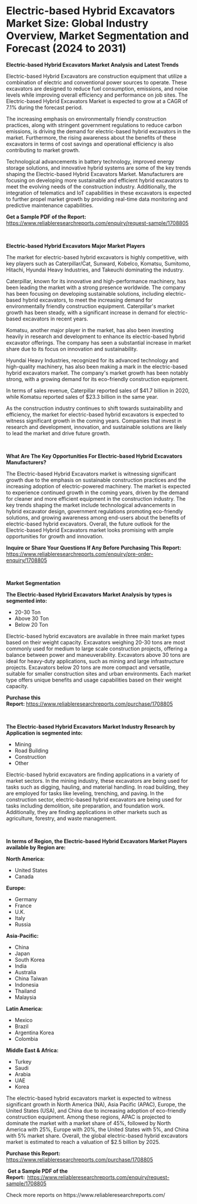 <p><h1>Electric-based Hybrid Excavators Market Size: Global Industry Overview, Market Segmentation and Forecast (2024 to 2031)</h1></p><p><strong>Electric-based Hybrid Excavators Market Analysis and Latest Trends</strong></p>
<p><p>Electric-based Hybrid Excavators are construction equipment that utilize a combination of electric and conventional power sources to operate. These excavators are designed to reduce fuel consumption, emissions, and noise levels while improving overall efficiency and performance on job sites. The Electric-based Hybrid Excavators Market is expected to grow at a CAGR of 7.1% during the forecast period.</p><p>The increasing emphasis on environmentally friendly construction practices, along with stringent government regulations to reduce carbon emissions, is driving the demand for electric-based hybrid excavators in the market. Furthermore, the rising awareness about the benefits of these excavators in terms of cost savings and operational efficiency is also contributing to market growth.</p><p>Technological advancements in battery technology, improved energy storage solutions, and innovative hybrid systems are some of the key trends shaping the Electric-based Hybrid Excavators Market. Manufacturers are focusing on developing more sustainable and efficient hybrid excavators to meet the evolving needs of the construction industry. Additionally, the integration of telematics and IoT capabilities in these excavators is expected to further propel market growth by providing real-time data monitoring and predictive maintenance capabilities.</p></p>
<p><strong>Get a Sample PDF of the Report:&nbsp;</strong> <a href="https://www.reliableresearchreports.com/enquiry/request-sample/1708805">https://www.reliableresearchreports.com/enquiry/request-sample/1708805</a></p>
<p>&nbsp;</p>
<p><strong>Electric-based Hybrid Excavators Major Market Players</strong></p>
<p><p>The market for electric-based hybrid excavators is highly competitive, with key players such as Caterpillar/Cat, Sunward, Kobelco, Komatsu, Sumitomo, Hitachi, Hyundai Heavy Industries, and Takeuchi dominating the industry. </p><p>Caterpillar, known for its innovative and high-performance machinery, has been leading the market with a strong presence worldwide. The company has been focusing on developing sustainable solutions, including electric-based hybrid excavators, to meet the increasing demand for environmentally friendly construction equipment. Caterpillar's market growth has been steady, with a significant increase in demand for electric-based excavators in recent years. </p><p>Komatsu, another major player in the market, has also been investing heavily in research and development to enhance its electric-based hybrid excavator offerings. The company has seen a substantial increase in market share due to its focus on innovation and sustainability. </p><p>Hyundai Heavy Industries, recognized for its advanced technology and high-quality machinery, has also been making a mark in the electric-based hybrid excavators market. The company's market growth has been notably strong, with a growing demand for its eco-friendly construction equipment. </p><p>In terms of sales revenue, Caterpillar reported sales of $41.7 billion in 2020, while Komatsu reported sales of $23.3 billion in the same year.</p><p>As the construction industry continues to shift towards sustainability and efficiency, the market for electric-based hybrid excavators is expected to witness significant growth in the coming years. Companies that invest in research and development, innovation, and sustainable solutions are likely to lead the market and drive future growth.</p></p>
<p>&nbsp;</p>
<p><strong>What Are The Key Opportunities For Electric-based Hybrid Excavators Manufacturers?</strong></p>
<p><p>The Electric-based Hybrid Excavators market is witnessing significant growth due to the emphasis on sustainable construction practices and the increasing adoption of electric-powered machinery. The market is expected to experience continued growth in the coming years, driven by the demand for cleaner and more efficient equipment in the construction industry. The key trends shaping the market include technological advancements in hybrid excavator design, government regulations promoting eco-friendly solutions, and growing awareness among end-users about the benefits of electric-based hybrid excavators. Overall, the future outlook for the Electric-based Hybrid Excavators market looks promising with ample opportunities for growth and innovation.</p></p>
<p><strong>Inquire or Share Your Questions If Any Before Purchasing This Report:</strong> <a href="https://www.reliableresearchreports.com/enquiry/pre-order-enquiry/1708805">https://www.reliableresearchreports.com/enquiry/pre-order-enquiry/1708805</a></p>
<p>&nbsp;</p>
<p><strong>Market Segmentation</strong></p>
<p><strong>The Electric-based Hybrid Excavators Market Analysis by types is segmented into:</strong></p>
<p><ul><li>20-30 Ton</li><li>Above 30 Ton</li><li>Below 20 Ton</li></ul></p>
<p><p>Electric-based hybrid excavators are available in three main market types based on their weight capacity. Excavators weighing 20-30 tons are most commonly used for medium to large scale construction projects, offering a balance between power and maneuverability. Excavators above 30 tons are ideal for heavy-duty applications, such as mining and large infrastructure projects. Excavators below 20 tons are more compact and versatile, suitable for smaller construction sites and urban environments. Each market type offers unique benefits and usage capabilities based on their weight capacity.</p></p>
<p><strong>Purchase this Report:&nbsp;</strong><a href="https://www.reliableresearchreports.com/purchase/1708805">https://www.reliableresearchreports.com/purchase/1708805</a></p>
<p>&nbsp;</p>
<p><strong>The Electric-based Hybrid Excavators Market Industry Research by Application is segmented into:</strong></p>
<p><ul><li>Mining</li><li>Road Building</li><li>Construction</li><li>Other</li></ul></p>
<p><p>Electric-based hybrid excavators are finding applications in a variety of market sectors. In the mining industry, these excavators are being used for tasks such as digging, hauling, and material handling. In road building, they are employed for tasks like leveling, trenching, and paving. In the construction sector, electric-based hybrid excavators are being used for tasks including demolition, site preparation, and foundation work. Additionally, they are finding applications in other markets such as agriculture, forestry, and waste management.</p></p>
<p>&nbsp;</p>
<p><strong>In terms of Region, the Electric-based Hybrid Excavators Market Players available by Region are:</strong></p>
<p>
    <p> <strong> North America: </strong>
        <ul>
            <li>United States</li>
            <li>Canada</li>
        </ul>
        </p> 
    <p> <strong> Europe: </strong>
        <ul>
            <li>Germany</li>
            <li>France</li>
            <li>U.K.</li>
            <li>Italy</li>
            <li>Russia</li>
        </ul>
        </p> 
    <p> <strong> Asia-Pacific: </strong>
        <ul>
            <li>China</li>
            <li>Japan</li>
            <li>South Korea</li>
            <li>India</li>
            <li>Australia</li>
            <li>China Taiwan</li>
            <li>Indonesia</li>
            <li>Thailand</li>
            <li>Malaysia</li>
        </ul>
        </p> 
    <p> <strong> Latin America: </strong>
        <ul>
            <li>Mexico</li>
            <li>Brazil</li>
            <li>Argentina Korea</li>
            <li>Colombia</li>
        </ul>
        </p> 
    <p> <strong> Middle East & Africa: </strong>
        <ul>
            <li>Turkey</li>
            <li>Saudi</li>
            <li>Arabia</li>
            <li>UAE</li>
            <li>Korea</li>
        </ul>
    </p>
    </p>
<p><p>The electric-based hybrid excavators market is expected to witness significant growth in North America (NA), Asia Pacific (APAC), Europe, the United States (USA), and China due to increasing adoption of eco-friendly construction equipment. Among these regions, APAC is projected to dominate the market with a market share of 45%, followed by North America with 25%, Europe with 20%, the United States with 5%, and China with 5% market share. Overall, the global electric-based hybrid excavators market is estimated to reach a valuation of $2.5 billion by 2025.</p></p>
<p><strong>Purchase this Report: </strong><a href="https://www.reliableresearchreports.com/purchase/1708805">https://www.reliableresearchreports.com/purchase/1708805</a></p>
<p>&nbsp;<strong>Get a Sample PDF of the Report:&nbsp;&nbsp;</strong><a href="https://www.reliableresearchreports.com/enquiry/request-sample/1708805">https://www.reliableresearchreports.com/enquiry/request-sample/1708805</a></p>
<p><strong></strong></p>
<p>Check more reports on https://www.reliableresearchreports.com/</p>